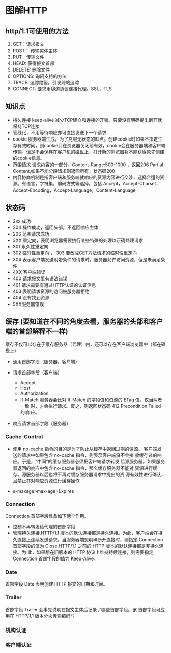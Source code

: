 # 图解HTTP
## http/1.1可使用的方法
1. GET：请求报文
2. POST： 传输实体主体
3. PUT：传输文件
4. HEAD: 获得报文首部
5. DELETE: 删除文件
6. OPTIONS: 询问支持的方法
7. TRACE: 追踪路径。引发跨站追踪
8. CONNECT: 要求用隧道协议连接代理。SSL，TLS

## 知识点
- 持久连接 keep-alive 减少TCP建立和连接的开销。只要没有明确提出断开就保持TCP连接
- 管线化，不用等待响应亦可直接发送下一个请求
- cookie 服务器端生成，为了克服无状态的缺点。创建cookie时如果不指定生存有效时间，则cookie只在浏览器关闭前有效，cookie会在服务器端和客户端传输，但是不会保存在客户机的磁盘上，打开新的浏览器将不能获得原先创建的cookie信息。
- 范围请求 请求内容的一部分，Content-Range:500-1000 ，返回206 Partial Content,如果不能分段请求则返回所有，状态码200
- 内容协商机制是指客户端和服务端就响应的资源内容进行交涉，选择合适的资源。有语言，字符集，编码方式等选择。包括 Accept，Accept-Charset，Accept-Encoding，Accept-Language，Content-Language



## 状态码
- 2xx 成功
- 204 操作成功，返回头部，不返回响应主体
- 206 范围请求成功
- 3XX 重定向，表明浏览器需要执行某些特殊的处理以正确处理请求
- 301 永久性重定向
- 302 临时性重定向 ， 303 要改成GET方法请求的临时性重定向
- 304 表示客户端发送附带条件的请求时，服务器允许访问资源，但是未满足条件
- 4XX 客户端错误
- 400 请求报文里有语法错误
- 401 请求需要有通过HTTP认证的认证信息
- 403 表明请求资源的访问被服务器拒绝
- 404 没有找到资源
- 5XX服务器错误



## 缓存 (要知道在不同的角度去看，服务器的头部和客户端的首部解释不一样)
缓存不仅可以存在于缓存服务器（代理）内，还可以存在客户端浏览器中（都在磁盘上）
- 通用首部字段（服务器，客户端）
- 请求首部字段（客户端） 
    - Accept
    - Host
    - Authorization
    - If-Match.服务器会比对 If-Match 的字段值和资源的 ETag 值，仅当两者一致 时，才会执行请求。反之，则返回状态码 412 Precondition Failed 的响 应。

    

- 响应请求首部字段（服务器）



### Cache-Control
- 使用 no-cache 指令的目的是为了防止从缓存中返回过期的资源。 客户端发送的请求中如果包含 no-cache 指令，则表示客户端将不会接 收缓存过的响应。于是，“中间”的缓存服务器必须把客户端请求转发 给源服务器。如果服务器返回的响应中包含 no-cache 指令，那么缓存服务器不能对 资源进行缓存。源服务器以后也将不再对缓存服务器请求中提出的资 源有效性进行确认，且禁止其对响应资源进行缓存操作

- s-maxage>max-age>Expires

### Connection

Connection 首部字段具备如下两个作用。
- 控制不再转发给代理的首部字段
- 管理持久连接.HTTP/1.1 版本的默认连接都是持久连接。为此，客户端会在持 久连接上连续发送请求。当服务器端想明确断开连接时，则指定 Connection 首部字段的值为 Close.HTTP/1.1 之前的 HTTP 版本的默认连接都是非持久连接。为 此，如果想在旧版本的 HTTP 协议上维持持续连接，则需要指定 Connection 首部字段的值为 Keep-Alive。

### Date

首部字段 Date 表明创建 HTTP 报文的日期和时间。

###  Trailer
首部字段 Trailer 会事先说明在报文主体后记录了哪些首部字段。该 首部字段可应用在 HTTP/1.1 版本分块传输编码时


### 机构认证
### 客户端认证
